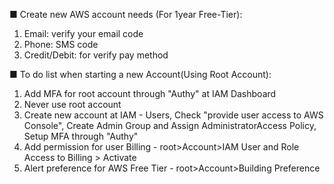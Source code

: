 ■ Create new AWS account needs (For 1year Free-Tier):
1. Email: verify your email code
2. Phone: SMS code
3. Credit/Debit: for verify pay method

■ To do list when starting a new Account(Using Root Account):
1. Add MFA for root account through "Authy" at IAM Dashboard
2. Never use root account
3. Create new account at IAM - Users, Check "provide user access to AWS Console", Create Admin Group and Assign AdministratorAccess Policy, Setup MFA through "Authy"
4. Add permission for user Billing - root>Account>IAM User and Role Access to Billing > Activate
5. Alert preference for AWS Free Tier - root>Account>Building Preference
